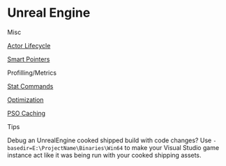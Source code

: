 # Unreal Engine

Misc

[Actor Lifecycle](https://docs.unrealengine.com/5.3/en-US/unreal-engine-actor-lifecycle/)

[Smart Pointers](https://docs.unrealengine.com/5.3/en-US/smart-pointers-in-unreal-engine/)

Profilling/Metrics

[Stat Commands](https://www.tomlooman.com/unreal-engine-profiling-stat-commands/)

[Optimization](https://www.tomlooman.com/unrealengine-optimization-talk/)

[PSO Caching](https://www.tomlooman.com/psocaching-unreal-engine/)

Tips

Debug an UnrealEngine cooked shipped build with code changes?
Use `-basedir=E:\ProjectName\Binaries\Win64` to make your Visual Studio game instance act like it was being run with your cooked shipping assets.